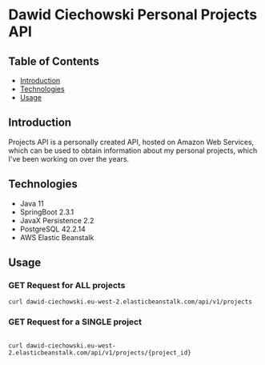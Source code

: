 # Dawid Ciechowski Personal Projects API

## Table of Contents

* [ Introduction ](#Introduction)
* [ Technologies ](#Technologies)
* [ Usage ](#Usage)

<a name="Introduction"></a>
## Introduction

Projects API is a personally created API, hosted on Amazon Web Services, which can be used to obtain information about
my personal projects, which I've been working on over the years. 

<a name="Technologies"></a>
## Technologies

- Java 11
- SpringBoot 2.3.1
- JavaX Persistence 2.2
- PostgreSQL 42.2.14
- AWS Elastic Beanstalk

<a name="Usage"></a>
## Usage

### GET Request for ALL projects

```
curl dawid-ciechowski.eu-west-2.elasticbeanstalk.com/api/v1/projects
```

### GET Request for a SINGLE project

```

curl dawid-ciechowski.eu-west-2.elasticbeanstalk.com/api/v1/projects/{project_id}
```

